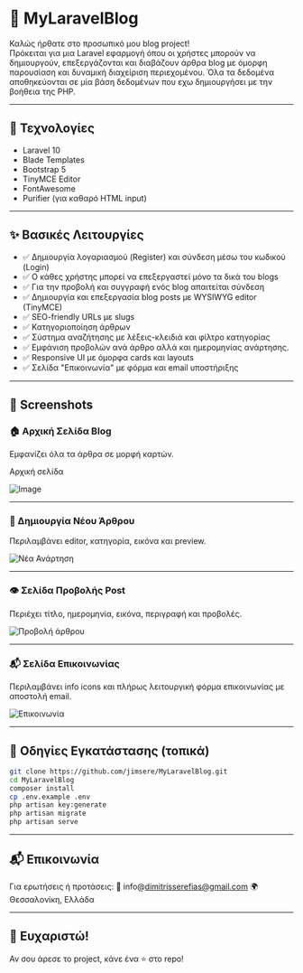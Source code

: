 # 📝 MyLaravelBlog

Καλώς ήρθατε στο προσωπικό μου blog project!  
Πρόκειται για μια Laravel εφαρμογή όπου οι χρήστες μπορούν να δημιουργούν, επεξεργάζονται και διαβάζουν άρθρα blog με όμορφη παρουσίαση και δυναμική διαχείριση περιεχομένου. Όλα τα δεδομένα αποθηκεύονται σε μία βάση δεδομένων που εχω δημιουργήσει με την βοήθεια της PHP.

---

## 🔧 Τεχνολογίες

- Laravel 10
- Blade Templates
- Bootstrap 5
- TinyMCE Editor
- FontAwesome
- Purifier (για καθαρό HTML input)

---

## ✨ Βασικές Λειτουργίες

- ✅ Δημιουργία λογαριασμού (Register) και σύνδεση μέσω του κωδικού (Login)
- ✅ Ο κάθες χρήστης μπορεί να επεξεργαστεί μόνο τα δικά του blogs
- ✅ Για την προβολή και συγγραφή ενός blog απαιτείται σύνδεση
- ✅ Δημιουργία και επεξεργασία blog posts με WYSIWYG editor (TinyMCE)
- ✅ SEO-friendly URLs με slugs
- ✅ Κατηγοριοποίηση άρθρων
- ✅ Σύστημα αναζήτησης με λέξεις-κλειδιά και φίλτρο κατηγορίας
- ✅ Εμφάνιση προβολών ανά άρθρο αλλά και ημερομηνίας ανάρτησης.
- ✅ Responsive UI με όμορφα cards και layouts
- ✅ Σελίδα "Επικοινωνία" με φόρμα και email υποστήριξης

---

## 📸 Screenshots

### 🏠 Αρχική Σελίδα Blog
Εμφανίζει όλα τα άρθρα σε μορφή καρτών.

Αρχική σελίδα

![Image](https://github.com/user-attachments/assets/e1494ae2-a02b-49db-9494-45c6c1241850)


---

### 📝 Δημιουργία Νέου Άρθρου
Περιλαμβάνει editor, κατηγορία, εικόνα και preview.

![Νέα Ανάρτηση](screenshots/new-post.png)

---

### 👁️ Σελίδα Προβολής Post
Περιέχει τίτλο, ημερομηνία, εικόνα, περιγραφή και προβολές.

![Προβολή άρθρου](screenshots/post-view.png)

---

### 📬 Σελίδα Επικοινωνίας
Περιλαμβάνει info icons και πλήρως λειτουργική φόρμα επικοινωνίας με αποστολή email.

![Επικοινωνία](screenshots/contact.png)

---

## 🚀 Οδηγίες Εγκατάστασης (τοπικά)

```bash
git clone https://github.com/jimsere/MyLaravelBlog.git
cd MyLaravelBlog
composer install
cp .env.example .env
php artisan key:generate
php artisan migrate
php artisan serve
```

---

## 📬 Επικοινωνία
Για ερωτήσεις ή προτάσεις: 📧 info@dimitrisserefias@gmail.com
🌍 Θεσσαλονίκη, Ελλάδα

---

## 🖤 Ευχαριστώ!
Αν σου άρεσε το project, κάνε ένα ⭐ στο repo!
